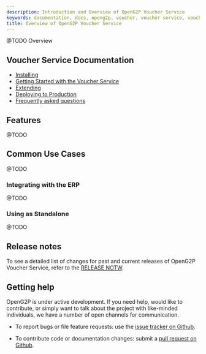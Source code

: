 ```yaml
---
description: Introduction and Overview of OpenG2P Voucher Service
keywords: documentation, docs, openg2p, voucher, voucher service, voucher providers
title: Overview of OpenG2P Voucher Service
---
```


@TODO Overview

## Voucher Service Documentation

- [Installing](install.md)
- [Getting Started with the Voucher Service](gettingstarted.md)
- [Extending](extending.md)
- [Deploying to Production](production.md)
- [Frequently asked questions](faq.md)

## Features

@TODO


## Common Use Cases

@TODO

### Integrating with the ERP

@TODO

### Using as Standalone

@TODO


## Release notes

To see a detailed list of changes for past and current releases of OpenG2P Voucher Service, refer to the
[RELEASE NOTW](/release-notes/index.md).

## Getting help

OpenG2P is under active development. If you need help, would like to
contribute, or simply want to talk about the project with like-minded
individuals, we have a number of open channels for communication.

* To report bugs or file feature requests: use the [issue tracker on Github](https://github.com/openg2p/openg2p-voucherservice/issues).

* To contribute code or documentation changes: submit a [pull request on Github](https://github.com/openg2p/openg2p-voucherservice/pulls).
